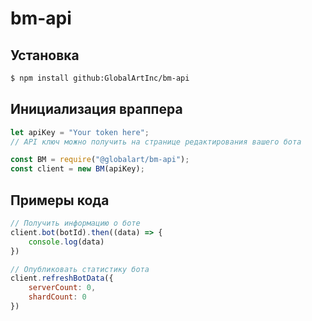 # bm-api

## Установка
```sh
$ npm install github:GlobalArtInc/bm-api
```
## Инициализация враппера
```js
let apiKey = "Your token here";
// API ключ можно получить на странице редактирования вашего бота

const BM = require("@globalart/bm-api");
const client = new BM(apiKey);
```

## Примеры кода
```js
// Получить информацию о боте
client.bot(botId).then((data) => {
    console.log(data)
})

// Опубликовать статистику бота
client.refreshBotData({
    serverCount: 0,
    shardCount: 0
})

```
